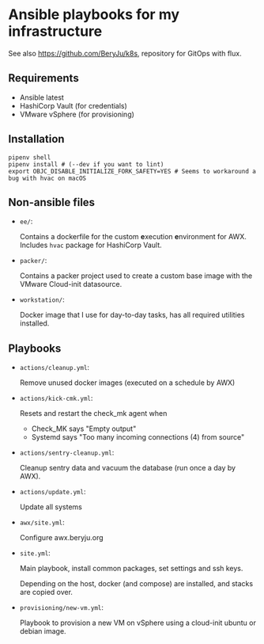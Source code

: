 # Ansible playbooks for my infrastructure

See also https://github.com/BeryJu/k8s, repository for GitOps with flux.

## Requirements

- Ansible latest
- HashiCorp Vault (for credentials)
- VMware vSphere (for provisioning)

## Installation

```shell
pipenv shell
pipenv install # (--dev if you want to lint)
export OBJC_DISABLE_INITIALIZE_FORK_SAFETY=YES # Seems to workaround a bug with hvac on macOS
```

## Non-ansible files

- `ee/`:

    Contains a dockerfile for the custom **e**xecution **e**nvironment for AWX. Includes `hvac` package for HashiCorp Vault.

- `packer/`:

    Contains a packer project used to create a custom base image with the VMware Cloud-init datasource.

- `workstation/`:

    Docker image that I use for day-to-day tasks, has all required utilities installed.

## Playbooks

- `actions/cleanup.yml`:

    Remove unused docker images (executed on a schedule by AWX)

- `actions/kick-cmk.yml`:

    Resets and restart the check_mk agent when

    - Check_MK says "Empty output"
    - Systemd says "Too many incoming connections (4) from source"

- `actions/sentry-cleanup.yml`:

    Cleanup sentry data and vacuum the database (run once a day by AWX).

- `actions/update.yml`:

    Update all systems

- `awx/site.yml`:

    Configure awx.beryju.org

- `site.yml`:

    Main playbook, install common packages, set settings and ssh keys.

    Depending on the host, docker (and compose) are installed, and stacks are copied over.

- `provisioning/new-vm.yml`:

    Playbook to provision a new VM on vSphere using a cloud-init ubuntu or debian image.
